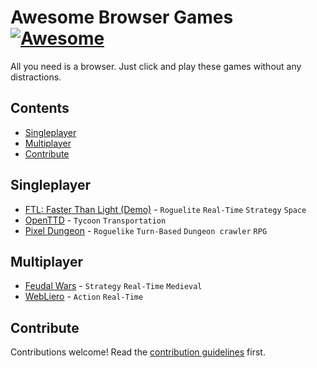 # Awesome Browser Games [![Awesome](https://awesome.re/badge.svg)](https://awesome.re)

All you need is a browser. Just click and play these games without any distractions.


## Contents

- [Singleplayer](#singleplayer)
- [Multiplayer](#multiplayer)
- [Contribute](#contribute)


## Singleplayer

- [FTL: Faster Than Light (Demo)](https://www.humblebundle.com/play/asmjs/ftl_asm_demo/demo) - `Roguelite` `Real-Time` `Strategy` `Space`
- [OpenTTD](https://pelya.github.io/openttd-touch-webapp/openttd.html) - `Tycoon` `Transportation`
- [Pixel Dungeon](https://gnojus.github.io/pixel-dungeon-gdx/) - `Roguelike` `Turn-Based` `Dungeon crawler` `RPG`


## Multiplayer

- [Feudal Wars](http://feudalwars.net/) - `Strategy` `Real-Time` `Medieval`
- [WebLiero](https://www.webliero.com/) - `Action` `Real-Time`


## Contribute

Contributions welcome! Read the [contribution guidelines](contributing.md) first.

